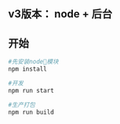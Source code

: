 ## v3版本： node + 后台

## 开始
```bash
#先安装node模块
npm install

#开发
npm run start

#生产打包
npm run build
```